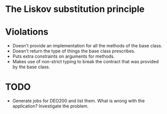 The Liskov substitution principle					
=================================

# Violations
* Doesn't provide an implementation for all the methods of the base class.
* Doesn't return the type of things the base class prescribes.
* Puts extra constraints on arguments for methods.
* Makes use of non-strict typing to break the contract that was provided by the base class.

# TODO
* Generate jobs for DEO200 and list them. What is wrong with the application? Investigate the problem.
